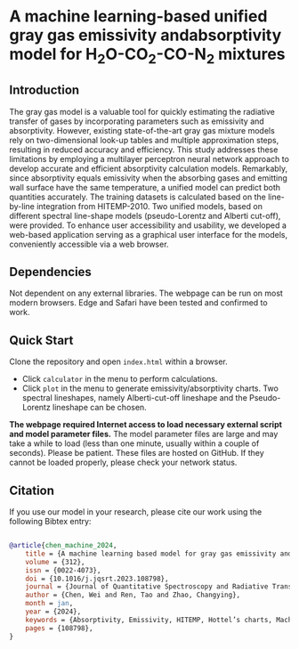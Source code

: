 # A machine learning-based unified gray gas emissivity andabsorptivity model for H<sub>2</sub>O-CO<sub>2</sub>-CO-N<sub>2</sub> mixtures

## Introduction

The gray gas model is a valuable tool for quickly estimating the radiative transfer of gases by incorporating parameters such as emissivity and absorptivity. However, existing state-of-the-art gray gas mixture models rely on two-dimensional look-up tables and multiple approximation steps, resulting in reduced accuracy and efficiency. This study addresses these limitations by employing a multilayer perceptron neural network approach to develop accurate and efficient absorptivity calculation models. Remarkably, since absorptivity equals emissivity when the absorbing gases and emitting wall surface have the same temperature, a unified model can predict both quantities accurately. The training datasets is calculated based on the line-by-line integration from HITEMP-2010. Two unified models, based on different spectral line-shape models (pseudo-Lorentz and Alberti cut-off), were provided. To enhance user accessibility and usability, we developed a web-based application serving as a graphical user interface for the models, conveniently accessible via a web browser.

## Dependencies

Not dependent on any external libraries. The webpage can be run on most modern browsers. Edge and Safari have been tested and confirmed to work.

## Quick Start

Clone the repository and open `index.html` within a browser.

* Click `calculator` in the menu to perform calculations.
* Click `plot` in the menu to generate emissivity/absorptivity charts.
Two spectral lineshapes, namely Alberti-cut-off lineshape and the Pseudo-Lorentz lineshape can be chosen.

**The webpage required Internet access to load necessary external script and model parameter files.** The model parameter files are large and may take a while to load (less than one minute, usually within a couple of seconds). Please be patient. These files are hosted on GitHub. If they cannot be loaded properly, please check your network status.

## Citation

If you use our model in your research, please cite our work using the following Bibtex entry:

```bibtex

@article{chen_machine_2024,
	title = {A machine learning based model for gray gas emissivity and absorptivity of {H2O}-{CO2}-{CO}-{N2} mixtures},
	volume = {312},
	issn = {0022-4073},
	doi = {10.1016/j.jqsrt.2023.108798},
	journal = {Journal of Quantitative Spectroscopy and Radiative Transfer},
	author = {Chen, Wei and Ren, Tao and Zhao, Changying},
	month = jan,
	year = {2024},
	keywords = {Absorptivity, Emissivity, HITEMP, Hottel’s charts, Machine learning},
	pages = {108798},
}
```

